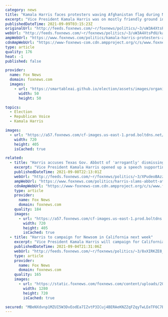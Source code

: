 ```yaml
---
category: news
title: "Kamala Harris faces protesters waving Afghanistan flag during Newsom rally in California"
excerpt: "Vice President Kamala Harris was on mostly friendly ground in her native California on Wednesday as she campaigned for embattled Gov. Gavin Newsom, who faces a recall election next week. But that didn’t mean Harris fully escaped any criticism of her time in office."
publishedDateTime: 2021-09-09T03:15:23Z
originalUrl: "http://feeds.foxnews.com/~r/foxnews/politics/~3/uW3A4XtsPdU/kamala-harris-protesters-afghanistan-newsom-rally-california"
webUrl: "http://feeds.foxnews.com/~r/foxnews/politics/~3/uW3A4XtsPdU/kamala-harris-protesters-afghanistan-newsom-rally-california"
ampWebUrl: "https://www.foxnews.com/politics/kamala-harris-protesters-afghanistan-newsom-rally-california.amp"
cdnAmpWebUrl: "https://www-foxnews-com.cdn.ampproject.org/c/s/www.foxnews.com/politics/kamala-harris-protesters-afghanistan-newsom-rally-california.amp"
type: article
quality: 176
heat: -1
published: false

provider:
  name: Fox News
  domain: foxnews.com
  images:
    - url: "https://smartableai.github.io/election/assets/images/organizations/foxnews.com-50x50.jpg"
      width: 50
      height: 50

topics:
  - Election
  - Republican Voice
  - Kamala Harris

images:
  - url: "https://a57.foxnews.com/cf-images.us-east-1.prod.boltdns.net/v1/static/694940094001/93b2ece7-0289-4644-a183-0a18365e3ea9/1bce33fa-c674-40fa-825c-57efc9148214/1280x720/match/720/405/image.jpg?ve=1&tl=1"
    width: 720
    height: 405
    isCached: true

related:
  - title: "Harris accuses Texas Gov. Abbott of 'arrogantly' dismissing rape victims"
    excerpt: "Vice President Kamala Harris opened up a speech supporting California Gov. Gavin Newsom against a recall effort by slamming Texas Gov. Greg Abbott and his state’s newly enacted law restricting abortions."
    publishedDateTime: 2021-09-08T22:13:01Z
    webUrl: "http://feeds.foxnews.com/~r/foxnews/politics/~3/XPudeoBAzzE/harris-slams-abbott-at-pro-newsom-rally-accuses-him-of-arrogantly-dismissing-rape-victims"
    ampWebUrl: "https://www.foxnews.com/politics/harris-slams-abbott-at-pro-newsom-rally-accuses-him-of-arrogantly-dismissing-rape-victims.amp"
    cdnAmpWebUrl: "https://www-foxnews-com.cdn.ampproject.org/c/s/www.foxnews.com/politics/harris-slams-abbott-at-pro-newsom-rally-accuses-him-of-arrogantly-dismissing-rape-victims.amp"
    type: article
    provider:
      name: Fox News
      domain: foxnews.com
    quality: 184
    images:
      - url: "https://a57.foxnews.com/cf-images.us-east-1.prod.boltdns.net/v1/static/694940094001/de97b5d5-9a48-4839-a8a4-d085340888e6/151303eb-e6ed-45a1-867c-254e4a3a3838/1280x720/match/720/405/image.jpg?ve=1&tl=1"
        width: 720
        height: 405
        isCached: true
  - title: "Harris to campaign for Newsom in California next week"
    excerpt: "Vice President Kamala Harris will campaign for California Gov. Gavin Newsom as his recall election looms two weeks away."
    publishedDateTime: 2021-09-04T21:31:06Z
    webUrl: "http://feeds.foxnews.com/~r/foxnews/politics/~3/8xXIRKZE8_o/harris-to-campaign-for-newsom-in-california-next-week"
    type: article
    provider:
      name: Fox News
      domain: foxnews.com
    quality: 165
    images:
      - url: "https://static.foxnews.com/foxnews.com/content/uploads/2021/06/KAMALAHARRIS-BORDER-TRUMPVISIT.jpg"
        width: 1280
        height: 720
        isCached: true

secured: "MBeNXdvnp1MZUI5W3DvEodEa7IZvtP3ICuj4BERAeKNZZqFZqyTwLEeTF6C7B/uCGb+CnipGJZG5OnaqR5hatXv8tmfvhC+bzmN3twkWa7SBROt8n5h0CD0k+gnGr6+inD08v+U0xHTPTzqKtDJxL6B1oxQe5HAJBWRvbnhG0AxtpCYiqbSbjpflxDkLYzaZ+X0pk3v92Pt+cGtZJpzbsxQ+sQvW8SP4sYNpYxIoX5wx0Ln429ENgLZ/JmfejvuaNHivfbt+v6VQvfvR8ZKgnUReaRKKxFIxVv4Gb5Rnvfa4nRys93PS/c3scSjwJ1TjZ6LYmgAHRIxcaz57Llj0Qp4glFRdniKs9LZ3WGST8QY=;Kv//+DD/S/ejBY9zDwqDXg=="
---
```


